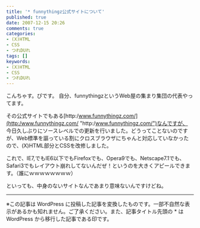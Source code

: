 ```yaml
---
title: '* funnythingz公式サイトについて'
published: true
date: 2007-12-15 20:26
comments: true
categories:
- (X)HTML
- CSS
- つれDUれ
tags: []
keywords:
- (X)HTML
- CSS
- つれDUれ
---
```

こんちゃす。ぴです。
自分、funnythingzというWeb屋の集まり集団の代表やってます。

その公式サイトでもある[http:/www.funnythingz.com/](http:/www.funnythingz.com/ "http:/www.funnythingz.com/")なんですが、 今日久しぶりにソースレベルでの更新を行いました。どうってことないのですが、Web標準を謳っている割にクロスブラウザにちゃんと対応していなかったので、(X)HTML部分とCSSを改修しました。

これで、IE7,でもIE6以下でもFirefoxでも、Opera9でも、Netscape7.1でも、Safari3でもレイアウト崩れしてないんだぜ！というのを大きくアピールできます。（誰にｗｗｗｗｗｗｗｗ）

といっても、中身のないサイトなんであまり意味ないんですけどね。

---
※この記事は WordPress に投稿した記事を変換したものです。一部不自然な表示があるかも知れません。ご了承ください。また、記事タイトル先頭の * は WordPress から移行した記事である印です。

